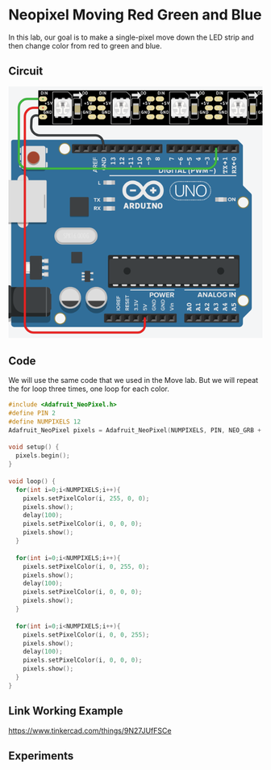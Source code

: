 # Neopixel Moving Red Green and Blue
In this lab, our goal is to make a single-pixel move down the LED strip and then change color from red to green and blue.

## Circuit

![Tinkercad Circuit](./img/led-strip-circuit.png)

## Code
We will use the same code that we used in the Move lab.  But we will repeat the for loop three times, one loop for each color.

```C
#include <Adafruit_NeoPixel.h>
#define PIN 2
#define NUMPIXELS 12
Adafruit_NeoPixel pixels = Adafruit_NeoPixel(NUMPIXELS, PIN, NEO_GRB + NEO_KHZ800);

void setup() {
  pixels.begin();
}

void loop() {
  for(int i=0;i<NUMPIXELS;i++){
    pixels.setPixelColor(i, 255, 0, 0);
    pixels.show();
    delay(100);
    pixels.setPixelColor(i, 0, 0, 0);
    pixels.show();
  }
  
  for(int i=0;i<NUMPIXELS;i++){
    pixels.setPixelColor(i, 0, 255, 0);
    pixels.show();
    delay(100);
    pixels.setPixelColor(i, 0, 0, 0);
    pixels.show();
  }
  
  for(int i=0;i<NUMPIXELS;i++){
    pixels.setPixelColor(i, 0, 0, 255);
    pixels.show();
    delay(100);
    pixels.setPixelColor(i, 0, 0, 0);
    pixels.show();
  }
}
```

## Link Working Example
https://www.tinkercad.com/things/9N27JUfFSCe

## Experiments